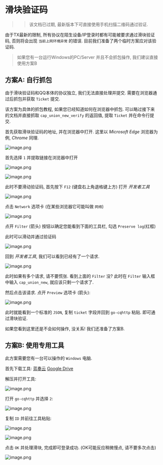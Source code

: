 # 滑块验证码

>> 该文档已过期, 最新版本下可直接使用手机扫描二维码通过验证.

由于TX最新的限制, 所有协议在陌生设备/IP登录时都有可能被要求通过滑块验证码, 否则将会出现 `当前上网环境异常` 的错误. 目前我们准备了两个临时方案应对该验证码.

> 如果您有一台运行Windows的PC/Server 并且不会抓包操作, 我们建议直接使用方案B

## 方案A: 自行抓包

由于滑块验证码和QQ本体的协议独立, 我们无法直接处理并提交. 需要在浏览器通过后抓包并获取 `Ticket` 提交.

该方案为具体的抓包教程, 如果您已经知道如何在浏览器中抓包. 可以略过接下来的文档并直接抓取 `cap_union_new_verify` 的返回值, 提取 `Ticket` 并在命令行提交.

首先获取滑块验证码的地址, 并在浏览器中打开. 这里以 *Microsoft Edge* 浏览器为例, *Chrome* 同理. 

![image.png](https://i.loli.net/2020/12/27/yXdomOnQ8tkauMe.png)

首先选择 `1` 并提取链接在浏览器中打开

![image.png](https://i.loli.net/2020/12/27/HYhmZv1wARMV7Uq.png)

![image.png](https://i.loli.net/2020/12/27/otk9Hz7lBCaRFMV.png)

此时不要滑动验证码, 首先按下 `F12` (键盘右上角退格键上方) 打开 *开发者工具*

![image.png](https://i.loli.net/2020/12/27/JDioadLPwcKWpt1.png)

点击 `Network` 选项卡 (在某些浏览器它可能叫做 `网络`)

![image.png](https://i.loli.net/2020/12/27/qEzTB5jrDZUWSwp.png)

点开 `Filter` (箭头) 按钮以确定您能看到下面的工具栏, 勾选 `Preserve log`(红框)

此时可以滑动并通过验证码

![image.png](https://i.loli.net/2020/12/27/Id4hxzyDprQuF2G.png)

回到 *开发者工具*, 我们可以看到已经有了一个请求.

![image.png](https://i.loli.net/2020/12/27/3C6Y2XVKBRv1z9E.png)

此时如果有多个请求, 请不要慌张. 看到上面的 `Filter` 没? 此时在 `Filter` 输入框中输入 `cap_union_new`, 就应该只剩一个请求了.

然后点击该请求. 点开 `Preview` 选项卡 (箭头):  

![image.png](https://i.loli.net/2020/12/27/P1VtxRWpjY8524Z.png)

此时就能看到一个标准的 `JSON`, 复制 `ticket` 字段并回到 `go-cqhttp` 粘贴. 即可通过滑块验证.

如果您看到这里还是不会如何操作, 没关系! 我们还准备了方案B.

## 方案B: 使用专用工具

此方案需要您有一台可以操作的 `Windows` 电脑.

首先下载工具:  [蓝奏云](https://wws.lanzous.com/i2vn0jrofte) [Google Drive](https://drive.google.com/file/d/1peMDHqgP8AgWBVp5vP-cfhcGrb2ksSrE/view?usp=sharing)

解压并打开工具: 

![image.png](https://i.loli.net/2020/12/27/winG4SkxhgLoNDZ.png)

打开 `go-cqhttp` 并选择 `2`:

![image.png](https://i.loli.net/2020/12/27/yXdomOnQ8tkauMe.png)

复制 `ID` 并前往工具粘贴:

![image.png](https://i.loli.net/2020/12/27/fIwXx5nN9r8Zbc7.png)

![image.png](https://i.loli.net/2020/12/27/WZsTCyGwSjc9mb5.png)

点击 `OK` 并处理滑块, 完成即可登录成功. (OK可能反应稍微慢点, 请不要多次点击)

![image.png](https://i.loli.net/2020/12/27/UnvAuxreijYzgLC.png)

